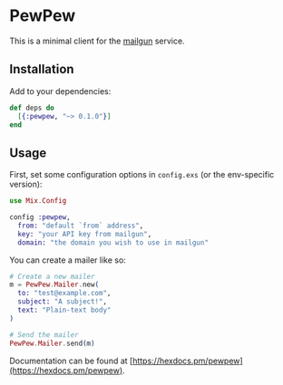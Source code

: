 # PewPew

This is a minimal client for the [mailgun](https://mailgun.com) service.

## Installation

Add to your dependencies:

```elixir
def deps do
  [{:pewpew, "~> 0.1.0"}]
end
```

## Usage

First, set some configuration options in `config.exs` (or the env-specific
version):

```elixir
use Mix.Config

config :pewpew,
  from: "default `from` address",
  key: "your API key from mailgun",
  domain: "the domain you wish to use in mailgun"
```

You can create a mailer like so:

```elixir
# Create a new mailer
m = PewPew.Mailer.new(
  to: "test@example.com",
  subject: "A subject!",
  text: "Plain-text body"
)

# Send the mailer
PewPew.Mailer.send(m)
```

Documentation can be found at
[https://hexdocs.pm/pewpew](https://hexdocs.pm/pewpew).

